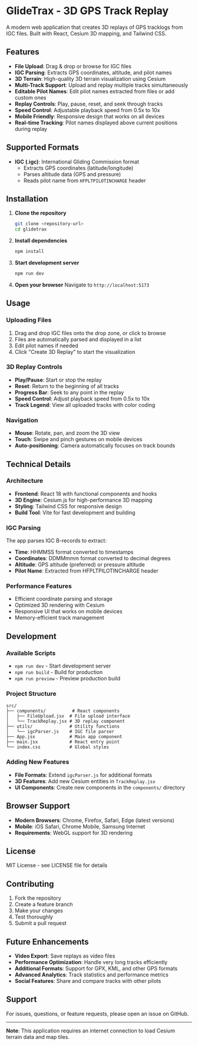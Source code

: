 # GlideTrax - 3D GPS Track Replay

A modern web application that creates 3D replays of GPS tracklogs from IGC files. Built with React, Cesium 3D mapping, and Tailwind CSS.

## Features

- **File Upload**: Drag & drop or browse for IGC files
- **IGC Parsing**: Extracts GPS coordinates, altitude, and pilot names
- **3D Terrain**: High-quality 3D terrain visualization using Cesium
- **Multi-Track Support**: Upload and replay multiple tracks simultaneously
- **Editable Pilot Names**: Edit pilot names extracted from files or add custom ones
- **Replay Controls**: Play, pause, reset, and seek through tracks
- **Speed Control**: Adjustable playback speed from 0.5x to 10x
- **Mobile Friendly**: Responsive design that works on all devices
- **Real-time Tracking**: Pilot names displayed above current positions during replay

## Supported Formats

- **IGC (.igc)**: International Gliding Commission format
  - Extracts GPS coordinates (latitude/longitude)
  - Parses altitude data (GPS and pressure)
  - Reads pilot name from `HFPLTPILOTINCHARGE` header

## Installation

1. **Clone the repository**

   ```bash
   git clone <repository-url>
   cd glidetrax
   ```

2. **Install dependencies**

   ```bash
   npm install
   ```

3. **Start development server**

   ```bash
   npm run dev
   ```

4. **Open your browser**
   Navigate to `http://localhost:5173`

## Usage

### Uploading Files

1. Drag and drop IGC files onto the drop zone, or click to browse
2. Files are automatically parsed and displayed in a list
3. Edit pilot names if needed
4. Click "Create 3D Replay" to start the visualization

### 3D Replay Controls

- **Play/Pause**: Start or stop the replay
- **Reset**: Return to the beginning of all tracks
- **Progress Bar**: Seek to any point in the replay
- **Speed Control**: Adjust playback speed from 0.5x to 10x
- **Track Legend**: View all uploaded tracks with color coding

### Navigation

- **Mouse**: Rotate, pan, and zoom the 3D view
- **Touch**: Swipe and pinch gestures on mobile devices
- **Auto-positioning**: Camera automatically focuses on track bounds

## Technical Details

### Architecture

- **Frontend**: React 18 with functional components and hooks
- **3D Engine**: Cesium.js for high-performance 3D mapping
- **Styling**: Tailwind CSS for responsive design
- **Build Tool**: Vite for fast development and building

### IGC Parsing

The app parses IGC B-records to extract:

- **Time**: HHMMSS format converted to timestamps
- **Coordinates**: DDMMmmm format converted to decimal degrees
- **Altitude**: GPS altitude (preferred) or pressure altitude
- **Pilot Name**: Extracted from HFPLTPILOTINCHARGE header

### Performance Features

- Efficient coordinate parsing and storage
- Optimized 3D rendering with Cesium
- Responsive UI that works on mobile devices
- Memory-efficient track management

## Development

### Available Scripts

- `npm run dev` - Start development server
- `npm run build` - Build for production
- `npm run preview` - Preview production build

### Project Structure

```
src/
├── components/          # React components
│   ├── FileUpload.jsx  # File upload interface
│   └── TrackReplay.jsx # 3D replay component
├── utils/              # Utility functions
│   └── igcParser.js    # IGC file parser
├── App.jsx             # Main app component
├── main.jsx            # React entry point
└── index.css           # Global styles
```

### Adding New Features

- **File Formats**: Extend `igcParser.js` for additional formats
- **3D Features**: Add new Cesium entities in `TrackReplay.jsx`
- **UI Components**: Create new components in the `components/` directory

## Browser Support

- **Modern Browsers**: Chrome, Firefox, Safari, Edge (latest versions)
- **Mobile**: iOS Safari, Chrome Mobile, Samsung Internet
- **Requirements**: WebGL support for 3D rendering

## License

MIT License - see LICENSE file for details

## Contributing

1. Fork the repository
2. Create a feature branch
3. Make your changes
4. Test thoroughly
5. Submit a pull request

## Future Enhancements

- **Video Export**: Save replays as video files
- **Performance Optimization**: Handle very long tracks efficiently
- **Additional Formats**: Support for GPX, KML, and other GPS formats
- **Advanced Analytics**: Track statistics and performance metrics
- **Social Features**: Share and compare tracks with other pilots

## Support

For issues, questions, or feature requests, please open an issue on GitHub.

---

**Note**: This application requires an internet connection to load Cesium terrain data and map tiles.

